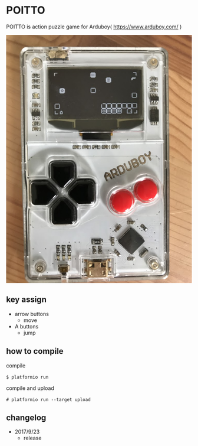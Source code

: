 # POITTO

POITTO is action puzzle game for Arduboy( https://www.arduboy.com/ )

![screenshot](imgs/screen.jpg)

## key assign
- arrow buttons
  - move
- A buttons
  - jump


## how to compile

compile

```
$ platformio run
```

compile and upload

```
# platformio run --target upload
```

## changelog
- 2017/9/23
  - release
